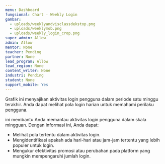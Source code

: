 ```yaml
---
menu: Dashboard
fungsional: Chart - Weekly Login
gambar:
  - uploads/weeklyandvisclassdekstop.png
  - uploads/weeklymob.png
  - uploads/weekly_login_crop.png
super_admin: Allow
admin: Allow
mentor: None
teacher: Pending
partner: None
lead_program: Allow
lead_region: None
content_writer: None
industri: Pending
student: None
support_mobile: Yes
---
```

Grafik ini menyajikan aktivitas login pengguna dalam periode satu minggu terakhir. Anda dapat melihat pola login harian untuk memahami perilaku pengguna.

ini membantu Anda memantau aktivitas login pengguna dalam skala mingguan. Dengan informasi ini, Anda dapat:

* Melihat pola tertentu dalam aktivitas login.
* Mengidentifikasi apakah ada hari-hari atau jam-jam tertentu yang lebih populer untuk login.
* Mengukur efektivitas promosi atau perubahan pada platform yang mungkin mempengaruhi jumlah login.